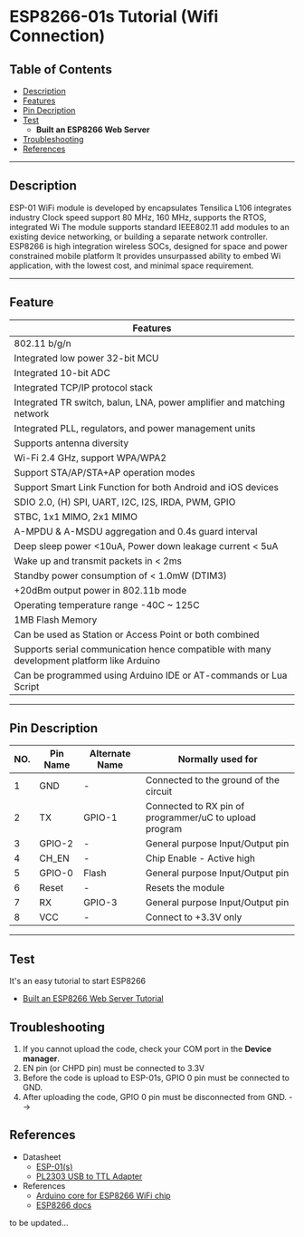 # ESP8266-01s Tutorial (Wifi Connection)

## Table of Contents

-   [Description](#description)
-   [Features](#features)
-   [Pin Decription](#pin-description)
-   [Test](#test)
    -   <b>Built an ESP8266 Web Server</b>
-   [Troubleshooting](#troubleshooting)
-   [References](#references)

---

## Description

ESP-01 WiFi module is developed by
encapsulates Tensilica L106 integrates industry
Clock speed support 80 MHz, 160 MHz, supports the RTOS, integrated Wi
The module supports standard IEEE802.11
add modules to an existing device networking, or building a separate network controller.
ESP8266 is high integration wireless SOCs, designed for space and power constrained mobile platform
It provides unsurpassed ability to embed Wi
application, with the lowest cost, and minimal space requirement.

---

## Feature

| Features                                                                                   |
| ------------------------------------------------------------------------------------------ |
| 802.11 b/g/n                                                                               |
| Integrated low power 32-bit MCU                                                            |
| Integrated 10-bit ADC                                                                      |
| Integrated TCP/IP protocol stack                                                           |
| Integrated TR switch, balun, LNA, power amplifier and matching network                     |
| Integrated PLL, regulators, and power management units                                     |
| Supports antenna diversity                                                                 |
| Wi-Fi 2.4 GHz, support WPA/WPA2                                                            |
| Support STA/AP/STA+AP operation modes                                                      |
| Support Smart Link Function for both Android and iOS devices                               |
| SDIO 2.0, (H) SPI, UART, I2C, I2S, IRDA, PWM, GPIO                                         |
| STBC, 1x1 MIMO, 2x1 MIMO                                                                   |
| A-MPDU & A-MSDU aggregation and 0.4s guard interval                                        |
| Deep sleep power <10uA, Power down leakage current < 5uA                                   |
| Wake up and transmit packets in < 2ms                                                      |
| Standby power consumption of < 1.0mW (DTIM3)                                               |
| +20dBm output power in 802.11b mode                                                        |
| Operating temperature range -40C ~ 125C                                                    |
| 1MB Flash Memory                                                                           |
| Can be used as Station or Access Point or both combined                                    |
| Supports serial communication hence compatible with many development platform like Arduino |
| Can be programmed using Arduino IDE or AT-commands or Lua Script                           |

---

## Pin Description

| NO. | Pin Name | Alternate Name | Normally used for                                      |
| --- | -------- | -------------- | ------------------------------------------------------ |
| 1   | GND      | -              | Connected to the ground of the circuit                 |
| 2   | TX       | GPIO-1         | Connected to RX pin of programmer/uC to upload program |
| 3   | GPIO-2   | -              | General purpose Input/Output pin                       |
| 4   | CH_EN    | -              | Chip Enable - Active high                              |
| 5   | GPIO-0   | Flash          | General purpose Input/Output pin                       |
| 6   | Reset    | -              | Resets the module                                      |
| 7   | RX       | GPIO-3         | General purpose Input/Output pin                       |
| 8   | VCC      | -              | Connect to +3.3V only                                  |

---

## Test

It's an easy tutorial to start ESP8266

-   [Built an ESP8266 Web Server Tutorial](https://randomnerdtutorials.com/esp8266-web-server/)

## Troubleshooting

1. If you cannot upload the code, check your COM port in the <b>Device manager</b>.
2. EN pin (or CHPD pin) must be connected to 3.3V
3. Before the code is upload to ESP-01s, GPIO 0 pin must be connected to GND.
4. After uploading the code, GPIO 0 pin must be disconnected from GND. -->

## References

-   Datasheet
    -   [ESP-01(s)](https://drive.google.com/file/d/1P2JFYlRoFeIERfMuQFkpXTKrc3vIfln8/view?usp=sharing)
    -   [PL2303 USB to TTL Adapter](https://www.mpja.com/download/pl2303hxreva_v1.6.pdf)
-   References
    -   [Arduino core for ESP8266 WiFi chip](https://github.com/esp8266/Arduino)
    -   [ESP8266 docs](https://arduino-esp8266.readthedocs.io/en/latest/esp8266wifi/readme.html)

to be updated...
